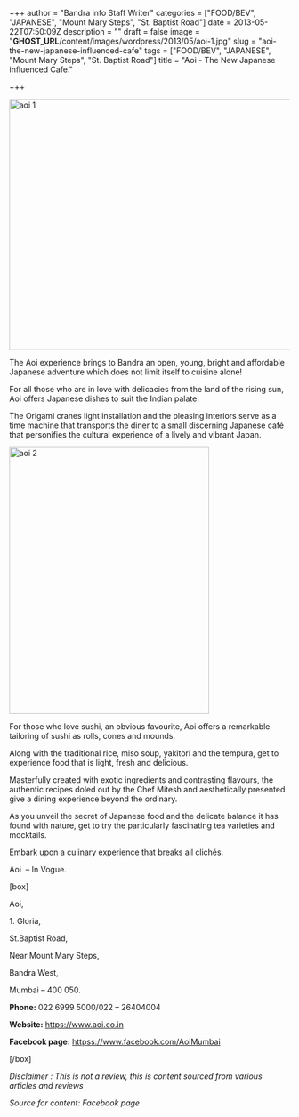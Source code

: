 +++
author = "Bandra info Staff Writer"
categories = ["FOOD/BEV", "JAPANESE", "Mount Mary Steps", "St. Baptist Road"]
date = 2013-05-22T07:50:09Z
description = ""
draft = false
image = "__GHOST_URL__/content/images/wordpress/2013/05/aoi-1.jpg"
slug = "aoi-the-new-japanese-influenced-cafe"
tags = ["FOOD/BEV", "JAPANESE", "Mount Mary Steps", "St. Baptist Road"]
title = "Aoi - The New Japanese influenced Cafe."

+++


<p><a href="https://i2.wp.com/bandra.info/wp-content/uploads/2013/05/aoi-1.jpg?ssl=1"><img loading="lazy" class="size-full wp-image-2255 aligncenter" alt="aoi 1" src="https://i2.wp.com/bandra.info/wp-content/uploads/2013/05/aoi-1.jpg?resize=602%2C451&#038;ssl=1" width="602" height="451" srcset="https://i2.wp.com/bandra.info/wp-content/uploads/2013/05/aoi-1.jpg?w=602&amp;ssl=1 602w, https://i2.wp.com/bandra.info/wp-content/uploads/2013/05/aoi-1.jpg?resize=300%2C224&amp;ssl=1 300w" sizes="(max-width: 602px) 100vw, 602px" data-recalc-dims="1" /></a></p>
<p>The Aoi experience brings to Bandra an open, young, bright and affordable Japanese adventure which does not limit itself to cuisine alone!</p>
<p>For all those who are in love with delicacies from the land of the rising sun, Aoi offers Japanese dishes to suit the Indian palate.</p>
<p>The Origami cranes light installation and the pleasing interiors serve as a time machine that transports the diner to a small discerning Japanese café that personifies the cultural experience of a lively and vibrant Japan.</p>
<p><a href="https://i0.wp.com/bandra.info/wp-content/uploads/2013/05/aoi-2.jpg?ssl=1"><img loading="lazy" class=" wp-image-2256 alignright" alt="aoi 2" src="https://i0.wp.com/bandra.info/wp-content/uploads/2013/05/aoi-2.jpg?resize=359%2C480&#038;ssl=1" width="359" height="480" srcset="https://i0.wp.com/bandra.info/wp-content/uploads/2013/05/aoi-2.jpg?w=598&amp;ssl=1 598w, https://i0.wp.com/bandra.info/wp-content/uploads/2013/05/aoi-2.jpg?resize=224%2C300&amp;ssl=1 224w" sizes="(max-width: 359px) 100vw, 359px" data-recalc-dims="1" /></a></p>
<p>For those who love sushi, an obvious favourite, Aoi offers a remarkable tailoring of sushi as rolls, cones and mounds.</p>
<p>Along with the traditional rice, miso soup, yakitori and the tempura, get to experience food that is light, fresh and delicious.</p>
<p>Masterfully created with exotic ingredients and contrasting flavours, the authentic recipes doled out by the Chef Mitesh and aesthetically presented give a dining experience beyond the ordinary.</p>
<p>As you unveil the secret of Japanese food and the delicate balance it has found with nature, get to try the particularly fascinating tea varieties and mocktails.</p>
<p>Embark upon a culinary experience that breaks all clichés.</p>
<p>Aoi  &#8211; In Vogue.</p>
<p>[box]</p>
<p>Aoi,</p>
<p>1. Gloria,</p>
<p>St.Baptist Road,</p>
<p>Near Mount Mary Steps,</p>
<p>Bandra West,</p>
<p>Mumbai &#8211; 400 050.</p>
<p><strong>Phone:</strong> 022 6999 5000/022 &#8211; 26404004</p>
<p><strong>Website:</strong> <a href="https://www.aoi.co.in/">https://www.aoi.co.in</a></p>
<p><strong>Facebook page:</strong> <a href="httpss://www.facebook.com/AoiMumbai">httpss://www.facebook.com/AoiMumbai</a></p>
<p>[/box]</p>
<p><em>Disclaimer : This is not a review, this is content sourced from various articles and reviews</em></p>
<p><em>Source for content: Facebook page</em></p>
<p><em> </em></p>



